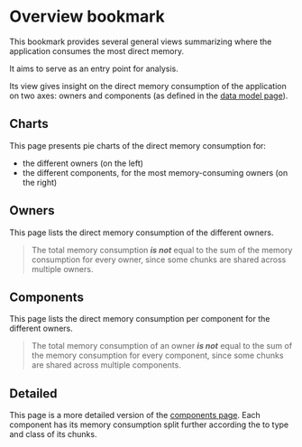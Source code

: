 # Overview bookmark

This bookmark provides several general views summarizing where the application
consumes the most direct memory.

It aims to serve as an entry point for analysis.

Its view gives insight on the direct memory consumption of the application on
two axes: owners and components (as defined in the [data model
page](../data_model.md)).

## Charts

This page presents pie charts of the direct memory consumption for:

* the different owners (on the left)
* the different components, for the most memory-consuming owners (on the right)

## Owners

This page lists the direct memory consumption of the different owners.

> The total memory consumption ***is not*** equal to the sum of the memory
> consumption for every owner, since some chunks are shared across multiple
> owners.

## Components

This page lists the direct memory consumption per component for the different
owners.

> The total memory consumption of an owner ***is not*** equal to the sum of the
> memory consumption for every component, since some chunks are shared across
> multiple components.

## Detailed

This page is a more detailed version of the [components page](#components). Each
component has its memory consumption split further according the to type and
class of its chunks.
